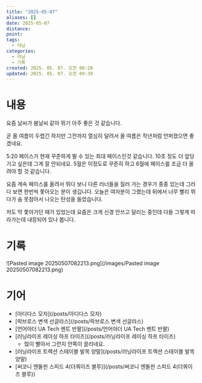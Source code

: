 ```yaml
---
title: "2025-05-07"
aliases: []
date: 2025-05-07
distance:
point:
tags:
  - 러닝
categories:
  - 러닝
  - 기록
created: 2025. 05. 07. 오전 08:20
updated: 2025. 05. 07. 오전 09:39
---
```


# 내용

요즘 날씨가 봄날씨 같아 뛰기 아주 좋은 것 같습니다.

곧 올 여름이 두렵긴 하지만 그전까지 열심히 달려서 올 여름은 작년처럼 안퍼졌으면 좋겠네요.

5:20 페이스가 현재 꾸준하게 뛸 수 있는 최대 페이스인것 같습니다. 10초 정도 더 앞당기고 싶은데 그게 잘 안되네요. 5월은 이정도로 꾸준히 하고 6월에 페이스를 조금 더 올려야 할 것 같습니다.

요즘 계속 페이스를 올려서 뛰다 보니 다른 러너들을 질러 가는 경우가 종종 있는데 그러다 보면 한번씩 쫓아오는 분이 생깁니다. 오늘은 여자분이 그랬는데 뒤에서 너무 빨리 뛰다가 숨 못참아서 나오는 탄성을 들었습니다.

저도 막 쫓아가던 때가 있었는데 요즘은 크게 신경 안쓰고 달리는 중인데 다들 그렇게 따라가는데 내장되어 있나 봅니다.

# 기록

![Pasted image 20250507082213.png](/images/Pasted image 20250507082213.png)

# 기어

- [아디다스 모자](/posts/아디다스 모자)
- [락브로스 변색 선글라스](/posts/락브로스 변색 선글라스)
- [언어아더 UA Tech 벤트 반팔](/posts/언어아더 UA Tech 벤트 반팔)
- [러닝라이프 레이싱 하프 타이즈](/posts/러닝라이프 레이싱 하프 타이즈)
	- 많이 빨아서 그런지 안쪽이 끌리네요.
- [러닝라이프 트랙션 스테이블 발목 양말](/posts/러닝라이프 트랙션 스테이블 발목 양말)
- [써코니 엔돌핀 스피드 4(더쿼이즈 블루)](/posts/써코니 엔돌핀 스피드 4(더쿼이즈 블루))
